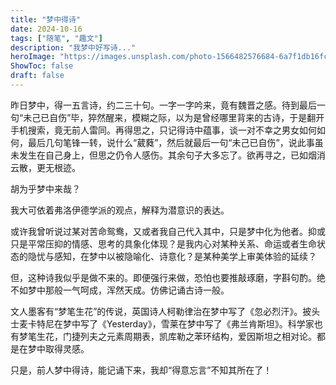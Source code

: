 ```yaml
---
title: "梦中得诗"
date: 2024-10-16
tags: ["随笔", "趣文"]
description: "我梦中好写诗..."
heroImage: "https://images.unsplash.com/photo-1566482576684-6a7f1db16fc4?q=80&w=2370&auto=format&fit=crop&ixlib=rb-4.0.3&ixid=M3wxMjA3fDB8MHxwaG90by1wYWdlfHx8fGVufDB8fHx8fA%3D%3D"
ShowToc: false
draft: false
---
```


昨日梦中，得一五言诗，约二三十句。一字一字吟来，竟有魏晋之感。待到最后一句“未己已自伤”毕，猝然醒来，模糊之际，以为是曾经哪里背来的古诗，于是翻开手机搜索，竟无前人雷同。再得思之，只记得诗中蕴事，谈一对不幸之男女如何如何，最后几句笔锋一转，说什么“葳蕤”，然后就最后一句“未己已自伤”，说此事虽未发生在自己身上，但思之仍令人感伤。其余句子大多忘了。欲再寻之，已如烟消云散，更无根迹。

胡为乎梦中来哉？

我大可依着弗洛伊德学派的观点，解释为潜意识的表达。

或许我曾听说过某对苦命鸳鸯，又或者我自己代入其中，只是梦中化为他者。抑或只是平常压抑的情感、思考的具象化体现？是我内心对某种关系、命运或者生命状态的隐忧与感知，在梦中以被隐喻化、诗意化？是某种美学上审美体验的延续？

但，这种诗我似乎是做不来的。即便强行来做，恐怕也要推敲琢磨，字斟句酌。绝不如梦中那般一气呵成，浑然天成。仿佛记诵古诗一般。

文人墨客有“梦笔生花”的传说，英国诗人柯勒律治在梦中写了《忽必烈汗》。披头士麦卡特尼在梦中写了《Yesterday》，雪莱在梦中写了《弗兰肯斯坦》。科学家也有梦笔生花，门捷列夫之元素周期表，凯库勒之苯环结构，爱因斯坦之相对论。都是在梦中取得灵感。

只是，前人梦中得诗，能记诵下来，我却“得意忘言”不知其所在了！
